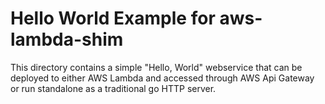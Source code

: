 # Hello World Example for aws-lambda-shim

This directory contains a simple "Hello, World" webservice that can be
 deployed to either AWS Lambda and accessed through AWS Api Gateway or
 run standalone as a traditional go HTTP server.